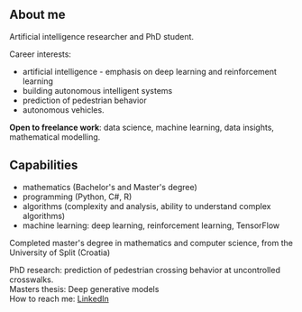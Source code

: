 ## About me
Artificial intelligence researcher and PhD student. <br>

Career interests:
- artificial intelligence - emphasis on deep learning and reinforcement learning
- building autonomous intelligent systems
- prediction of pedestrian behavior
- autonomous vehicles. <br>

**Open to freelance work**: data science, machine learning, data insights, mathematical modelling. <br>

## Capabilities
- mathematics (Bachelor's and Master's degree)
- programming (Python, C#, R)
- algorithms (complexity and analysis, ability to understand complex algorithms)
- machine learning: deep learning, reinforcement learning, TensorFlow <br>

Completed master's degree in mathematics and computer science, from the University of Split (Croatia) <br>

PhD research: prediction of pedestrian crossing behavior at uncontrolled crosswalks. <br>
Masters thesis: Deep generative models <br>
How to reach me: [LinkedIn](https://hr.linkedin.com/in/mate-%C4%87ori%C4%87) <br>
<!--
**mcoric96/mcoric96** is a ✨ _special_ ✨ repository because its `README.md` (this file) appears on your GitHub profile.
